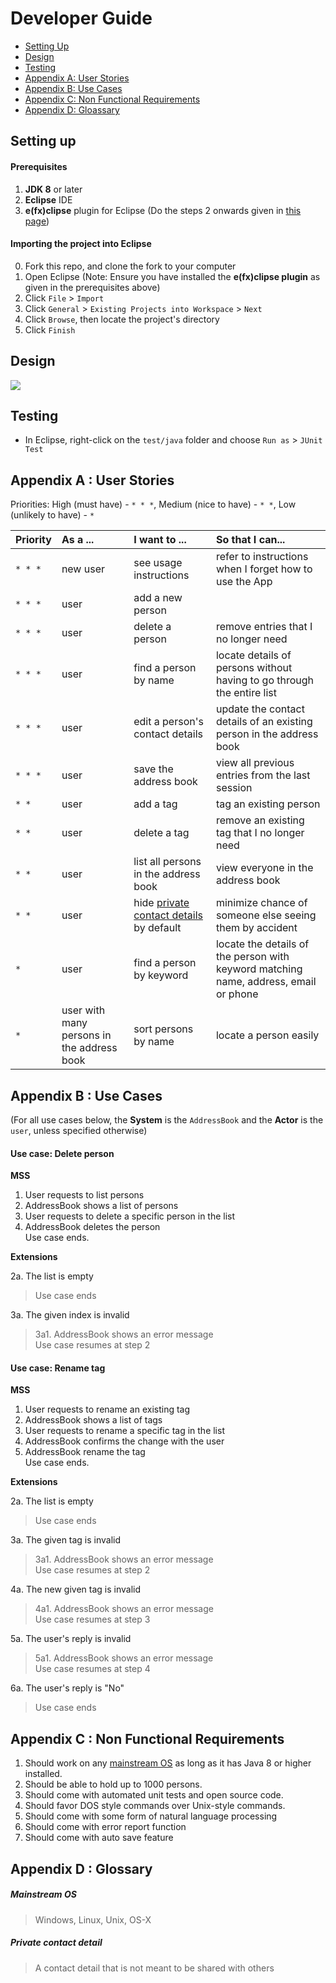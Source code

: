 # Developer Guide

* [Setting Up](#setting-up)
* [Design](#design)
* [Testing](#testing)
* [Appendix A: User Stories](#appendix-a--user-stories)
* [Appendix B: Use Cases](#appendix-b--use-cases)
* [Appendix C: Non Functional Requirements](#appendix-c--non-functional-requirements)
* [Appendix D: Gloassary](#appendix-d--glossary)

## Setting up

#### Prerequisites

1. **JDK 8** or later
2. **Eclipse** IDE
3. **e(fx)clipse** plugin for Eclipse (Do the steps 2 onwards given in
   [this page](http://www.eclipse.org/efxclipse/install.html#for-the-ambitious))


#### Importing the project into Eclipse

0. Fork this repo, and clone the fork to your computer
1. Open Eclipse (Note: Ensure you have installed the **e(fx)clipse plugin** as given in the prerequisites above)
2. Click `File` > `Import`
3. Click `General` > `Existing Projects into Workspace` > `Next`
4. Click `Browse`, then locate the project's directory
5. Click `Finish`

## Design
<img src="images/mainClassDiagram.png"/>

## Testing

* In Eclipse, right-click on the `test/java` folder and choose `Run as` > `JUnit Test`

## Appendix A : User Stories

Priorities: High (must have) - `* * *`, Medium (nice to have)  - `* *`,  Low (unlikely to have) - `*`


Priority | As a ... | I want to ... | So that I can...
-------- | :-------- | :--------- | :-----------
`* * *` | new user | see usage instructions | refer to instructions when I forget how to use the App
`* * *` | user | add a new person |
`* * *` | user | delete a person | remove entries that I no longer need
`* * *` | user | find a person by name | locate details of persons without having to go through the entire list
`* * *` | user | edit a person's contact details | update the contact details of an existing person in the address book  
`* * *` | user | save the address book | view all previous entries from the last session
`* *` | user | add a tag | tag an existing person
`* *` | user | delete a tag | remove an existing tag that I no longer need
`* *` | user | list all persons in the address book | view everyone in the address book
`* *` | user | hide [private contact details](#private-contact-detail) by default | minimize chance of someone else seeing them by accident
`*` | user | find a person by keyword | locate the details of the person with keyword matching name, address, email or phone
`*` | user with many persons in the address book | sort persons by name | locate a person easily


## Appendix B : Use Cases

(For all use cases below, the **System** is the `AddressBook` and the **Actor** is the `user`, unless specified otherwise)

#### Use case: Delete person

**MSS**

1. User requests to list persons
2. AddressBook shows a list of persons
3. User requests to delete a specific person in the list
4. AddressBook deletes the person <br>
Use case ends.

**Extensions**

2a. The list is empty

> Use case ends

3a. The given index is invalid

> 3a1. AddressBook shows an error message <br>
  Use case resumes at step 2

#### Use case: Rename tag
 
**MSS**

1. User requests to rename an existing tag
2. AddressBook shows a list of tags
3. User requests to rename a specific tag in the list
4. AddressBook confirms the change with the user
5. AddressBook rename the tag <br> 
Use case ends.

**Extensions** 

2a. The list is empty

> Use case ends

3a. The given tag is invalid

> 3a1. AddressBook shows an error message <br>
  Use case resumes at step 2
 
4a. The new given tag is invalid

> 4a1. AddressBook shows an error message <br>
  Use case resumes at step 3
  
5a. The user's reply is invalid

> 5a1. AddressBook shows an error message <br>
  Use case resumes at step 4
  
6a. The user's reply is "No"
  
> Use case ends

## Appendix C : Non Functional Requirements

1. Should work on any [mainstream OS](#mainstream-os) as long as it has Java 8 or higher installed.
2. Should be able to hold up to 1000 persons.
3. Should come with automated unit tests and open source code.
4. Should favor DOS style commands over Unix-style commands.
5. Should come with some form of natural language processing
6. Should come with error report function
7. Should come with auto save feature

## Appendix D : Glossary

##### Mainstream OS

> Windows, Linux, Unix, OS-X

##### Private contact detail

> A contact detail that is not meant to be shared with others

